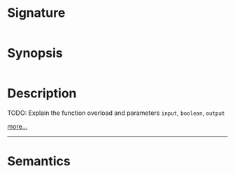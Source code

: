 # Signature
```vikid-signature
```

# Synopsis
```vikid-synopsis
```

# Description
TODO: Explain the function overload and parameters `input`, `boolean`, `output`

[more...](https://en.wikipedia.org/wiki/Logical_disjunction)

----
# Semantics